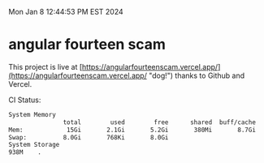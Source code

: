 Mon Jan  8 12:44:53 PM EST 2024

# angular fourteen scam


This project is live at [https://angularfourteenscam.vercel.app/](https://angularfourteenscam.vercel.app/ "dog!") thanks to Github and Vercel.

CI Status: 

```bash
System Memory
               total        used        free      shared  buff/cache   available
Mem:            15Gi       2.1Gi       5.2Gi       380Mi       8.7Gi        13Gi
Swap:          8.0Gi       768Ki       8.0Gi
System Storage
938M	.
```
